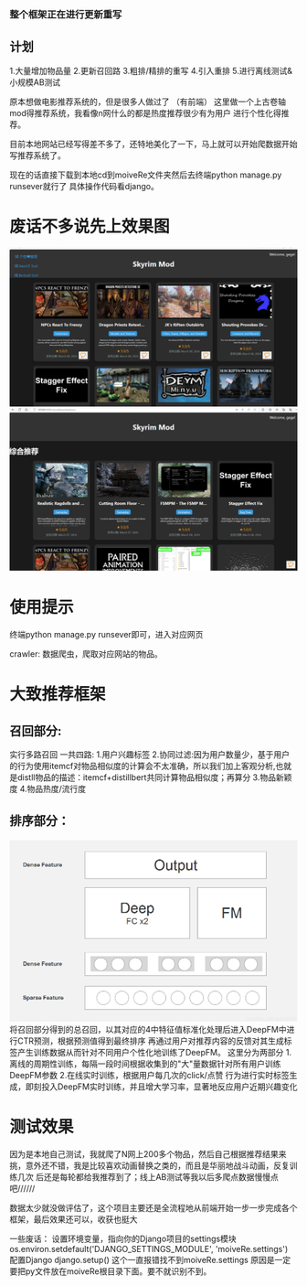 

### 整个框架正在进行更新重写

## 计划
1.大量增加物品量
2.更新召回路
3.粗排/精排的重写
4.引入重排
5.进行离线测试&小规模AB测试




原本想做电影推荐系统的，但是很多人做过了  （有前端）
这里做一个上古卷轴mod得推荐系统，我看像n网什么的都是热度推荐很少有为用户
进行个性化得推荐。

目前本地网站已经写得差不多了，还特地美化了一下，马上就可以开始爬数据开始
写推荐系统了。

现在的话直接下载到本地cd到moiveRe文件夹然后去终端python manage.py runsever就行了
具体操作代码看django。


# 废话不多说先上效果图
![主界面](主页面.png)
![推荐❤](推荐页面.png)




# 使用提示
终端python manage.py runsever即可，进入对应网页

crawler: 数据爬虫，爬取对应网站的物品。




# 大致推荐框架

## 召回部分:
实行多路召回 一共四路:
1.用户兴趣标签
2.协同过滤:因为用户数量少，基于用户的行为使用itemcf对物品相似度的计算会不太准确，所以我们加上客观分析,也就是distll物品的描述：itemcf+distillbert共同计算物品相似度；再算分
3.物品新颖度
4.物品热度/流行度


## 排序部分：
![DeepFM](DeepFM.png)
将召回部分得到的总召回，以其对应的4中特征值标准化处理后进入DeepFM中进行CTR预测，根据预测值得到最终排序
再通过用户对推荐内容的反馈对其生成标签产生训练数据从而针对不同用户个性化地训练了DeepFM。
这里分为两部分
1.离线的周期性训练，每隔一段时间根据收集到的"大"量数据针对所有用户训练DeepFM参数
2.在线实时训练，根据用户每几次的click/点赞 行为进行实时标签生成，即刻投入DeepFM实时训练，并且增大学习率，显著地反应用户近期兴趣变化



# 测试效果

因为是本地自己测试，我就爬了N网上200多个物品，然后自己根据推荐结果来挑，意外还不错，我是比较喜欢动画替换之类的，而且是华丽地战斗动画，反复训练几次
后还是每轮都给我推荐到了；线上AB测试等我以后多爬点数据慢慢点吧////// 

数据太少就没做评估了，这个项目主要还是全流程地从前端开始一步一步完成各个框架，最后效果还可以，收获也挺大








一些废话：
设置环境变量，指向你的Django项目的settings模块
os.environ.setdefault('DJANGO_SETTINGS_MODULE', 'moiveRe.settings')
配置Django
django.setup()
这个一直报错找不到moiveRe.settings
原因是一定要把py文件放在moiveRe根目录下面。要不就识别不到。
